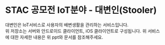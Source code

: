 # STAC 공모전 IoT분야 - 대변인(Stooler)

대변인은 IoT서비스로 사용자의 배변생활을 관리하는 서비스입니다.  
위 저장소는 서버와 안드로이드 클라이언트, iOS 클라이언트로 구성됩니다.
위 서비스에 대한 자세한 내용은 위 ppt와 문서를 참조해주세요.
